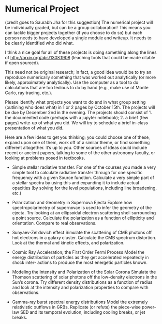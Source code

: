# Numerical Project

(credit goes to Saurabh Jha for this suggestion)
The numerical project will be individually graded, but can be a group collaboration! This means you can tackle bigger projects together (if you choose to do so) but each person needs to have developed a single module and writeup. It needs to be clearly identified who did what. 

I think a nice goal for all of these projects is doing something along the lines of  http://arxiv.org/abs/1308.1908 (teaching tools that could be made citable if open sourced).

This need not be original research; in fact, a good idea would be to try an reproduce numerically something that was worked out analytically (or more likely, approximately analytically). Use the computer as a tool to do calculations that are too tedious to do by hand (e.g., make use of Monte Carlo, ray tracing, etc.).

Please identify what projects you want to do and in what group setting (outlining who does what) in 1 or 2 pages by October 15th. The projects will be due by December 2nd in the evening. The projects should consist of 1. the documented code (perhaps with a jupyter notebook); 2. a brief (few pages) write-up of what you did. We will try to schedule a brief in-class presentation of what you did. 

Here are a few ideas to get you thinking; you could choose one of these, expand upon one of them, work off of a similar theme, or find something different altogether. It’s up to you. Other sources of ideas could include recent or ancient papers, talking to some of the other astronomy faculty, or looking at problems posed in textbooks.

 * Simple stellar radiative transfer. For one of the courses you made a very simple tool to calculate radiative transfer through for one specific frequency with a given Source function. Calculate a very simple part of a stellar spectra by using this and expanding it to include actual opacities (by solving for the level populations, including line broadening, etc.)
 
 * Polarization and Geometry in Supernova Ejecta
    Explore how spectropolarimetry of supernovae is used to infer the geometry of the ejecta. Try looking at an ellipsoidal electron scattering shell surrounding a point source. Calculate the polarization as a function of ellipticity and orientation. Compare to real observations.
 * Sunyaev-Zel’dovich effect
    Simulate the scattering of CMB photons off hot electrons in a galaxy cluster. Calculate the
    CMB spectrum distortion. Look at the thermal and kinetic effects, and polarization.
 * Cosmic Ray Acceleration; the First Order Fermi Process
    Model the energy distribution of particles as they get accelerated repeatedly in shock inter-
    actions to produce the most energetic particles known.
 * Modeling the Intensity and Polarization of the Solar Corona
    Simulate the Thomson scattering of solar photons off the low-density electrons in the Sun’s corona. Try different density distributions as a function of radius and look at the intensity and polarization properties to compare with observations.
 * Gamma-ray burst spectral energy distributions
    Model the extremely relativistic outflows in GRBs. Replicate (or refute) the piece-wise power-
    law SED and its temporal evolution, including cooling breaks, or jet breaks.

